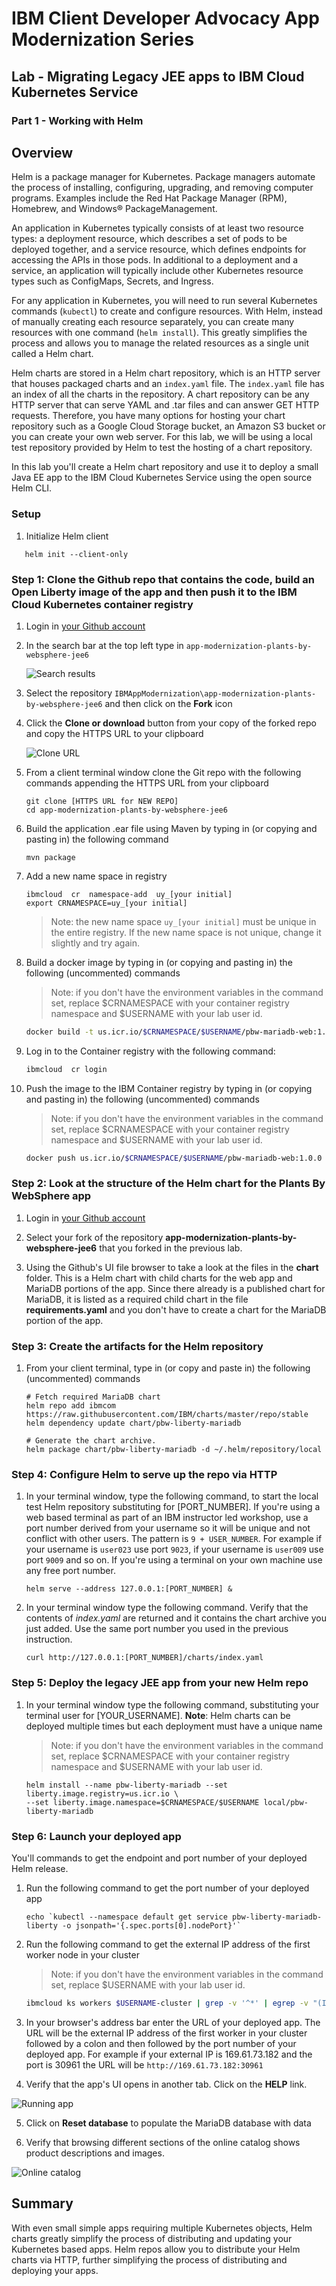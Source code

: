 # IBM Client Developer Advocacy App Modernization Series

## Lab - Migrating Legacy JEE apps to IBM Cloud Kubernetes Service

### Part 1 - Working with Helm

## Overview

Helm is a package manager for Kubernetes. Package managers automate the process of installing, configuring, upgrading, and removing computer programs. Examples include the Red Hat Package Manager (RPM), Homebrew, and Windows® PackageManagement.

An application in Kubernetes typically consists of at least two resource types: a deployment resource, which describes a set of pods to be deployed together, and a service resource, which defines endpoints for accessing the APIs in those pods. In additional to a deployment and a service, an application will typically include other Kubernetes resource types such as ConfigMaps, Secrets, and Ingress.

For any application in Kubernetes, you will need to run several Kubernetes commands (`kubectl`) to create and configure resources. With Helm, instead of manually creating each resource separately, you can create many resources with one command (`helm install`). This greatly simplifies the process and allows you to manage the related resources as a single unit called a Helm chart.

Helm charts are stored in a Helm chart repository, which is an HTTP server that houses packaged charts and an `index.yaml` file. The `index.yaml` file has an index of all the charts in the repository. A chart repository can be any HTTP server that can serve YAML and .tar files and can answer GET HTTP requests. Therefore, you have many options for hosting your chart repository such as a Google Cloud Storage bucket, an Amazon S3 bucket or you can create your own web server. For this lab, we will be using a local test repository provided by Helm to  test the hosting of a chart repository.

In this lab you'll create a Helm chart repository and use it to deploy a small Java EE app to the IBM Cloud Kubernetes Service using the open source Helm CLI.

### Setup

1. Initialize Helm client
```
   helm init --client-only
```

### Step 1: Clone the Github repo that contains the code, build an Open Liberty image of the app and then push it to the IBM Cloud Kubernetes container registry

1. Login in [your Github account](https://github.com)

2. In the search bar at the top left type in `app-modernization-plants-by-websphere-jee6`

    ![Search results](images/ss0.png)

3. Select the repository `IBMAppModernization\app-modernization-plants-by-websphere-jee6` and then click on the **Fork** icon

4. Click the **Clone or download** button from your copy of the forked repo and copy the HTTPS URL to your clipboard

    ![Clone URL](images/ss00.png)

5. From a client terminal window clone the Git repo  with  the following commands  appending the HTTPS URL from your clipboard

    ```text
    git clone [HTTPS URL for NEW REPO]
    cd app-modernization-plants-by-websphere-jee6
    ```
6. Build the application .ear file using Maven by typing in (or copying and pasting in) the following command

    ```text
    mvn package
    ```

7. Add a new name space in registry

    ```
    ibmcloud  cr  namespace-add  uy_[your initial]
    export CRNAMESPACE=uy_[your initial]
    ```
    > Note: the new name space `uy_[your initial]` must be unique in the entire registry. If the new name space is not unique, change it slightly and try again.

8. Build a docker image  by typing in (or copying and pasting in) the following (uncommented) commands

    >Note: if you don't have the environment variables in the command set, replace $CRNAMESPACE with your container registry namespace and $USERNAME with your lab user id.

    ```bash
    docker build -t us.icr.io/$CRNAMESPACE/$USERNAME/pbw-mariadb-web:1.0.0 .
    ```

9. Log in to the Container registry with the following command:

    ```bash
    ibmcloud  cr login
    ```

10. Push the image to the IBM Container registry by typing in (or copying and pasting in) the following (uncommented) commands

    >Note: if you don't have the environment variables in the command set, replace $CRNAMESPACE with your container registry namespace and $USERNAME with your lab user id.

    ```bash
    docker push us.icr.io/$CRNAMESPACE/$USERNAME/pbw-mariadb-web:1.0.0
    ```

### Step 2: Look at the structure of the Helm chart for the Plants By WebSphere app

1. Login in [your Github account](https://github.com)

2. Select your fork  of the repository **app-modernization-plants-by-websphere-jee6** that you forked in the previous lab.

3. Using the Github's UI file browser to  take a look at the files in the **chart** folder. This is a Helm chart with child charts for the web app and MariaDB  portions of the app. Since there already is a published chart for  MariaDB, it is listed  as a required child chart in the file **requirements.yaml** and you don't have to create a chart for the MariaDB portion of the app.


### Step 3: Create the artifacts for the Helm repository

1. From your client terminal, type in (or copy and paste in) the following (uncommented) commands

    ```
    # Fetch required MariaDB chart
    helm repo add ibmcom https://raw.githubusercontent.com/IBM/charts/master/repo/stable
    helm dependency update chart/pbw-liberty-mariadb

    # Generate the chart archive.
    helm package chart/pbw-liberty-mariadb -d ~/.helm/repository/local

    ```

### Step 4: Configure Helm to serve up the repo via HTTP

1. In your terminal window, type the following command, to start the local test Helm repository substituting for [PORT_NUMBER]. If you're using a web based terminal as part of an IBM instructor led workshop, use a port number derived from your username so it will be unique and not conflict with other users. The pattern is `9 + USER_NUMBER`. For example if your username is ``user023`` use port ``9023``, if your username is ``user009`` use port ``9009`` and so on. If you're using a terminal on your own machine use any free port number.

    ```
    helm serve --address 127.0.0.1:[PORT_NUMBER] &
    ```

2. In your terminal window type the following command. Verify that the contents of *index.yaml* are returned and it contains the chart archive you just added. Use the same port number you used in the previous instruction.

    ```
    curl http://127.0.0.1:[PORT_NUMBER]/charts/index.yaml
    ```

### Step 5: Deploy the legacy JEE app from your new Helm repo

1. In your terminal window type the following command, substituting your terminal user for [YOUR_USERNAME].  **Note**: Helm charts can be deployed multiple  times but each deployment must have a unique name

    >Note: if you don't have the environment variables in the command set, replace $CRNAMESPACE with your container registry namespace and $USERNAME with your lab user id.

    ```
    helm install --name pbw-liberty-mariadb --set liberty.image.registry=us.icr.io \
    --set liberty.image.namespace=$CRNAMESPACE/$USERNAME local/pbw-liberty-mariadb
    ```

### Step 6: Launch your deployed app

You'll commands to get the endpoint and port number of your deployed Helm release.

1. Run the following command to get the port number of your deployed app
    ```
    echo `kubectl --namespace default get service pbw-liberty-mariadb-liberty -o jsonpath='{.spec.ports[0].nodePort}'`
    ```

2. Run the following command to get the external IP address  of the first worker node in your cluster

    >Note: if you don't have the environment variables in the command set, replace $USERNAME with your lab user id.

    ```bash
    ibmcloud ks workers $USERNAME-cluster | grep -v '^*' | egrep -v "(ID|OK)" | awk '{print $2;}' | head -n1
    ```
3. In your browser's address bar enter the URL of your deployed app. The URL will be the external IP address of the first worker in your cluster followed by a colon and then followed by the port number of your deployed app. For example if your external IP is 169.61.73.182 and the port is 30961 the URL will be ```http://169.61.73.182:30961```

4. Verify that the app's UI opens in another tab. Click on the **HELP** link.

![Running app](images/ss4.png)

5. Click on **Reset database** to populate the MariaDB database with data

6. Verify that browsing different sections of the online catalog shows product descriptions and images.

![Online catalog](images/ss5.png)

## Summary

With even small simple apps requiring multiple Kubernetes objects,  Helm charts greatly simplify the process of distributing and updating your Kubernetes based apps. Helm repos allow you to distribute your Helm charts via HTTP, further simplifying the process of distributing and deploying your apps.
